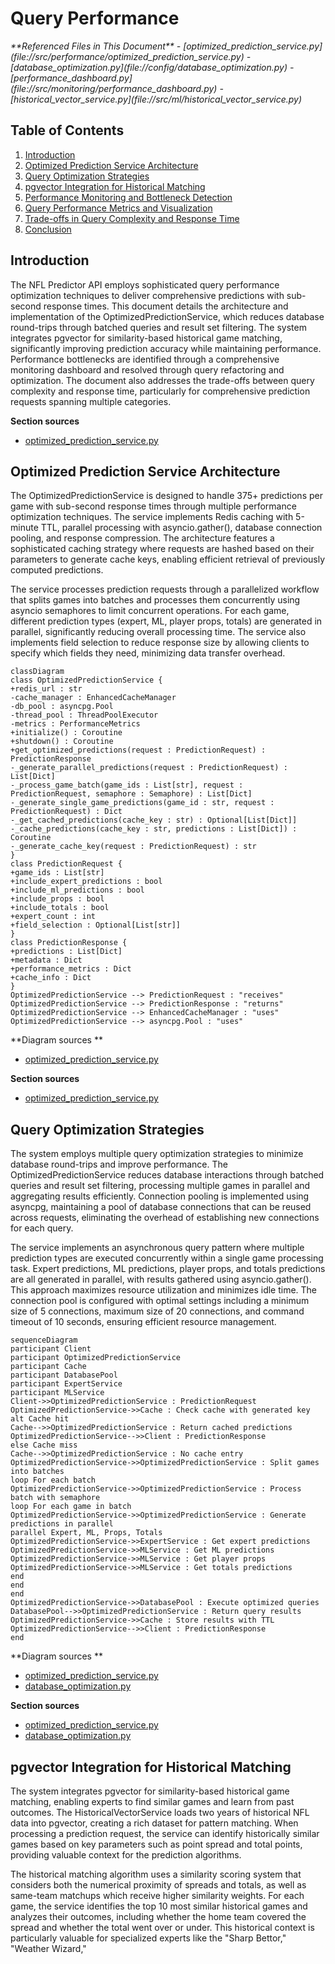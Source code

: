 
# Query Performance

<cite>
**Referenced Files in This Document**   
- [optimized_prediction_service.py](file://src/performance/optimized_prediction_service.py)
- [database_optimization.py](file://config/database_optimization.py)
- [performance_dashboard.py](file://src/monitoring/performance_dashboard.py)
- [historical_vector_service.py](file://src/ml/historical_vector_service.py)
</cite>

## Table of Contents
1. [Introduction](#introduction)
2. [Optimized Prediction Service Architecture](#optimized-prediction-service-architecture)
3. [Query Optimization Strategies](#query-optimization-strategies)
4. [pgvector Integration for Historical Matching](#pgvector-integration-for-historical-matching)
5. [Performance Monitoring and Bottleneck Detection](#performance-monitoring-and-bottleneck-detection)
6. [Query Performance Metrics and Visualization](#query-performance-metrics-and-visualization)
7. [Trade-offs in Query Complexity and Response Time](#trade-offs-in-query-complexity-and-response-time)
8. [Conclusion](#conclusion)

## Introduction
The NFL Predictor API employs sophisticated query performance optimization techniques to deliver comprehensive predictions with sub-second response times. This document details the architecture and implementation of the OptimizedPredictionService, which reduces database round-trips through batched queries and result set filtering. The system integrates pgvector for similarity-based historical game matching, significantly improving prediction accuracy while maintaining performance. Performance bottlenecks are identified through a comprehensive monitoring dashboard and resolved through query refactoring and optimization. The document also addresses the trade-offs between query complexity and response time, particularly for comprehensive prediction requests spanning multiple categories.

**Section sources**
- [optimized_prediction_service.py](file://src/performance/optimized_prediction_service.py#L1-L50)

## Optimized Prediction Service Architecture
The OptimizedPredictionService is designed to handle 375+ predictions per game with sub-second response times through multiple performance optimization techniques. The service implements Redis caching with 5-minute TTL, parallel processing with asyncio.gather(), database connection pooling, and response compression. The architecture features a sophisticated caching strategy where requests are hashed based on their parameters to generate cache keys, enabling efficient retrieval of previously computed predictions.

The service processes prediction requests through a parallelized workflow that splits games into batches and processes them concurrently using asyncio semaphores to limit concurrent operations. For each game, different prediction types (expert, ML, player props, totals) are generated in parallel, significantly reducing overall processing time. The service also implements field selection to reduce response size by allowing clients to specify which fields they need, minimizing data transfer overhead.

```mermaid
classDiagram
class OptimizedPredictionService {
+redis_url : str
-cache_manager : EnhancedCacheManager
-db_pool : asyncpg.Pool
-thread_pool : ThreadPoolExecutor
-metrics : PerformanceMetrics
+initialize() : Coroutine
+shutdown() : Coroutine
+get_optimized_predictions(request : PredictionRequest) : PredictionResponse
-_generate_parallel_predictions(request : PredictionRequest) : List[Dict]
-_process_game_batch(game_ids : List[str], request : PredictionRequest, semaphore : Semaphore) : List[Dict]
-_generate_single_game_predictions(game_id : str, request : PredictionRequest) : Dict
-_get_cached_predictions(cache_key : str) : Optional[List[Dict]]
-_cache_predictions(cache_key : str, predictions : List[Dict]) : Coroutine
-_generate_cache_key(request : PredictionRequest) : str
}
class PredictionRequest {
+game_ids : List[str]
+include_expert_predictions : bool
+include_ml_predictions : bool
+include_props : bool
+include_totals : bool
+expert_count : int
+field_selection : Optional[List[str]]
}
class PredictionResponse {
+predictions : List[Dict]
+metadata : Dict
+performance_metrics : Dict
+cache_info : Dict
}
OptimizedPredictionService --> PredictionRequest : "receives"
OptimizedPredictionService --> PredictionResponse : "returns"
OptimizedPredictionService --> EnhancedCacheManager : "uses"
OptimizedPredictionService --> asyncpg.Pool : "uses"
```

**Diagram sources **
- [optimized_prediction_service.py](file://src/performance/optimized_prediction_service.py#L71-L717)

**Section sources**
- [optimized_prediction_service.py](file://src/performance/optimized_prediction_service.py#L71-L717)

## Query Optimization Strategies
The system employs multiple query optimization strategies to minimize database round-trips and improve performance. The OptimizedPredictionService reduces database interactions through batched queries and result set filtering, processing multiple games in parallel and aggregating results efficiently. Connection pooling is implemented using asyncpg, maintaining a pool of database connections that can be reused across requests, eliminating the overhead of establishing new connections for each query.

The service implements an asynchronous query pattern where multiple prediction types are executed concurrently within a single game processing task. Expert predictions, ML predictions, player props, and totals predictions are all generated in parallel, with results gathered using asyncio.gather(). This approach maximizes resource utilization and minimizes idle time. The connection pool is configured with optimal settings including a minimum size of 5 connections, maximum size of 20 connections, and command timeout of 10 seconds, ensuring efficient resource management.

```mermaid
sequenceDiagram
participant Client
participant OptimizedPredictionService
participant Cache
participant DatabasePool
participant ExpertService
participant MLService
Client->>OptimizedPredictionService : PredictionRequest
OptimizedPredictionService->>Cache : Check cache with generated key
alt Cache hit
Cache-->>OptimizedPredictionService : Return cached predictions
OptimizedPredictionService-->>Client : PredictionResponse
else Cache miss
Cache-->>OptimizedPredictionService : No cache entry
OptimizedPredictionService->>OptimizedPredictionService : Split games into batches
loop For each batch
OptimizedPredictionService->>OptimizedPredictionService : Process batch with semaphore
loop For each game in batch
OptimizedPredictionService->>OptimizedPredictionService : Generate predictions in parallel
parallel Expert, ML, Props, Totals
OptimizedPredictionService->>ExpertService : Get expert predictions
OptimizedPredictionService->>MLService : Get ML predictions
OptimizedPredictionService->>MLService : Get player props
OptimizedPredictionService->>MLService : Get totals predictions
end
end
end
OptimizedPredictionService->>DatabasePool : Execute optimized queries
DatabasePool-->>OptimizedPredictionService : Return query results
OptimizedPredictionService->>Cache : Store results with TTL
OptimizedPredictionService-->>Client : PredictionResponse
end
```

**Diagram sources **
- [optimized_prediction_service.py](file://src/performance/optimized_prediction_service.py#L150-L221)
- [database_optimization.py](file://config/database_optimization.py#L53-L194)

**Section sources**
- [optimized_prediction_service.py](file://src/performance/optimized_prediction_service.py#L150-L221)
- [database_optimization.py](file://config/database_optimization.py#L53-L194)

## pgvector Integration for Historical Matching
The system integrates pgvector for similarity-based historical game matching, enabling experts to find similar games and learn from past outcomes. The HistoricalVectorService loads two years of historical NFL data into pgvector, creating a rich dataset for pattern matching. When processing a prediction request, the service can identify historically similar games based on key parameters such as point spread and total points, providing valuable context for the prediction algorithms.

The historical matching algorithm uses a similarity scoring system that considers both the numerical proximity of spreads and totals, as well as same-team matchups which receive higher similarity weights. For each game, the service identifies the top 10 most similar historical games and analyzes their outcomes, including whether the home team covered the spread and whether the total went over or under. This historical context is particularly valuable for specialized experts like the "Sharp Bettor," "Weather Wizard,"